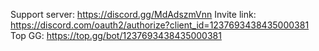 Support server: https://discord.gg/MdAdszmVnn
Invite link: https://discord.com/oauth2/authorize?client_id=1237693438435000381
Top GG: https://top.gg/bot/1237693438435000381
